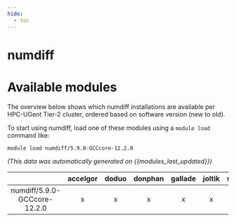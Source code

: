 ```yaml
---
hide:
  - toc
---
```


numdiff
=======

# Available modules


The overview below shows which numdiff installations are available per HPC-UGent Tier-2 cluster, ordered based on software version (new to old).

To start using numdiff, load one of these modules using a `module load` command like:

```shell
module load numdiff/5.9.0-GCCcore-12.2.0
```

*(This data was automatically generated on {{modules_last_updated}})*  

| |accelgor|doduo|donphan|gallade|joltik|shinx|skitty|
| :---: | :---: | :---: | :---: | :---: | :---: | :---: | :---: |
|numdiff/5.9.0-GCCcore-12.2.0|x|x|x|x|x|x|x|
